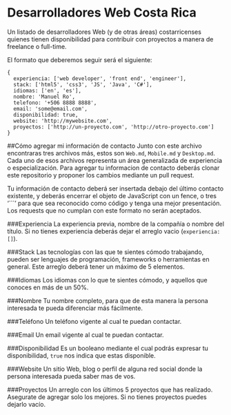 # Desarrolladores Web Costa Rica
Un listado de desarrolladores Web (y de otras áreas) costarricenses quienes tienen disponibilidad para contribuir con proyectos a manera de freelance o full-time.

El formato que deberemos seguir será el siguiente:

```
{
  experiencia: ['web developer', 'front end', 'engineer'],
  stack: ['html5', 'css3', 'JS', 'Java', 'C#'],
  idiomas: ['en', 'es'],
  nombre: 'Manuel Ro',
  telefono: '+506 8888 8888',
  email: 'some@email.com',
  disponibilidad: true,
  website: 'http://mywebsite.com',
  proyectos: ['http://un-proyecto.com', 'http://otro-proyecto.com']
}
```

##Cómo agregar mi información de contacto
Junto con este archivo encontraras tres archivos más, estos son `Web.md`, `Mobile.md` y `Desktop.md`. Cada uno de esos archivos representa un área generalizada de experiencia o especialización. Para agregar tu informacion de contacto deberás clonar este repositorio y proponer los cambios mediante un pull request.

Tu información de contacto deberá ser insertada debajo del último contacto existente, y deberás encerrar el objeto de JavaScript con un fence, o tres ‘```’ para que sea reconocido como código y tenga una mejor presentación. Los requests que no cumplan con este formato no serán aceptados.

###Experiencia
La experiencia previa, nombre de la compañía o nombre del título. Si no tienes experiencia deberás dejar el arreglo vacio (`experiencia: []`).

###Stack
Las tecnologías con las que te sientes cómodo trabajando, pueden ser lenguajes de programación, frameworks o herramientas en general. Este arreglo deberá tener un máximo de 5 elementos.

###Idiomas
Los idiomas con lo que te sientes cómodo, y aquellos que conoces en más de un 50%.

###Nombre
Tu nombre completo, para que de esta manera la persona interesada te pueda diferenciar más fácilmente.

###Teléfono
Un teléfono vigente al cual te puedan contactar.

###Email
Un email vigente al cual te puedan contactar.

###Disponibilidad
Es un booleano mediante el cual podrás expresar tu disponibilidad, `true` nos indica que estas disponible.

###Website
Un sitio Web, blog o perfil de alguna red social donde la persona interesada pueda saber mas de vos.

###Proyectos
Un arreglo con los últimos 5 proyectos que has realizado. Asegurate de agregar solo los mejores. Si no tienes proyectos puedes dejarlo vacío.

